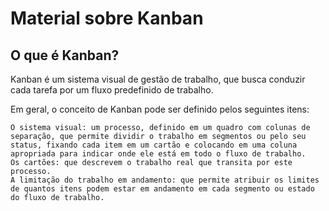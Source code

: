 # Material sobre Kanban

## O que é Kanban?

Kanban é um sistema visual de gestão de trabalho, que busca conduzir cada tarefa por um fluxo predefinido de trabalho.

Em geral, o conceito de Kanban pode ser definido pelos seguintes itens:

    O sistema visual: um processo, definido em um quadro com colunas de separação, que permite dividir o trabalho em segmentos ou pelo seu status, fixando cada item em um cartão e colocando em uma coluna apropriada para indicar onde ele está em todo o fluxo de trabalho. 
    Os cartões: que descrevem o trabalho real que transita por este processo.
    A limitação do trabalho em andamento: que permite atribuir os limites de quantos itens podem estar em andamento em cada segmento ou estado do fluxo de trabalho.


